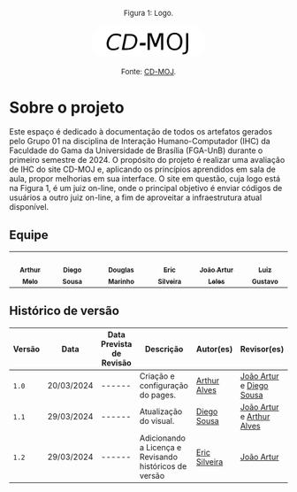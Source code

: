<font size="2"><p style="text-align: center">Figura 1: Logo.</p></font>

<p align="center"><img style="border: 2px solid white; border-radius: 110px" img src="assets/logoMoj_preto.png" width = 40%></p>

<font size="2"><p style="text-align: center">Fonte: [CD-MOJ](https://moj.naquadah.com.br/cgi-bin/index.sh).</p></font>


# Sobre o projeto
Este espaço é dedicado à documentação de todos os artefatos gerados pelo Grupo 01 na disciplina de Interação Humano-Computador (IHC) da Faculdade do Gama da Universidade de Brasília (FGA-UnB) durante o primeiro semestre de 2024. O propósito do projeto é realizar uma avaliação de IHC do site CD-MOJ e, aplicando os princípios aprendidos em sala de aula, propor melhorias em sua interface. O site em questão, cuja logo está na Figura 1, é um juiz on-line, onde o principal objetivo é enviar códigos de usuários a outro juiz on-line, a fim de aproveitar a infraestrutura atual disponível.

## Equipe

<table>
  <tr>
    <td align="center"><a href="https://github.com/Arthrok"><img style="border-radius: 50%;" src="https://avatars.githubusercontent.com/u/98776585?v=4" width="100px;" alt=""/><br /><sub><b>Arthur Melo</b></sub></a><br />
    <td align="center"><a href="https://github.com/DiegoSousaLeite"><img style="border-radius: 50%;" src="https://avatars.githubusercontent.com/u/92549594?v=4" width="100px;" alt=""/><br /><sub><b>Diego Sousa</b></sub></a><br /><a href="Link git" title="Rocketseat"></a></td>
    <td align="center"><a href="https://github.com/M4RINH0"><img style="border-radius: 50%;" src="https://avatars.githubusercontent.com/u/95291227?v=4" width="100px;" alt=""/><br /><sub><b>Douglas Marinho </b></sub></a><br /><a href="Link git" title="Rocketseat"></a></td>
    <td align="center"><a href="https://github.com/ericbky"><img style="border-radius: 50%;" src="https://avatars.githubusercontent.com/u/65634855?v=4" width="100px;" alt=""/><br /><sub><b>Eric Silveira</b></sub></a><br />
    <td align="center"><a href="https://github.com/joao-artl"><img style="border-radius: 50%;" src="https://avatars.githubusercontent.com/u/124414056?v=4" width="100px;" alt=""/><br /><sub><b>João Artur Leles</b></sub></a><br />
    <td align="center"><a href="https://github.com/LuizGust4vo"><img style="border-radius: 50%;" src="https://avatars.githubusercontent.com/u/62315709?v=4" width="100px;" alt=""/><br /><sub><b>Luiz Gustavo</b></sub></a><br />
  </tr>
</table>

## Histórico de versão

| Versão| Data |Data Prevista de Revisão| Descrição  | Autor(es)  | Revisor(es) |
| ------- | ------ | ------ | ------- | -------- | -------- |
| `1.0` | 20/03/2024 |------ | Criação e configuração do pages. |[Arthur Alves](https://github.com/Arthrok)| [João Artur](https://github.com/joao-artl) e [Diego Sousa](https://github.com/DiegoSousaLeite) |
| `1.1` | 29/03/2024 |------ | Atualização do visual. | [Diego Sousa](https://github.com/DiegoSousaLeite) | [João Artur](https://github.com/joao-artl) e [Arthur Alves](https://github.com/Arthrok)|
| `1.2` | 29/03/2024 |------ | Adicionando a Licença e Revisando históricos de versão| [Eric Silveira](https://github.com/ericbky) | [João Artur](https://github.com/joao-artl) |
